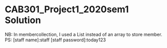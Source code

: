 # CAB301_Project1_2020sem1 Solution
NB: In membercollection, I used a List instead of an array to store member. 
PS: 
[staff name]:staff 
[staff password]:today123 

